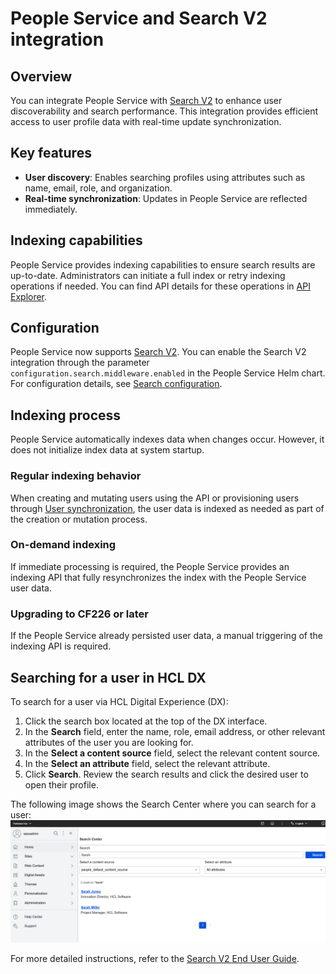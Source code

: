 # People Service and Search V2 integration

## Overview

You can integrate People Service with [Search V2](../../../../build_sites/search_v2/index.md) to enhance user discoverability and search performance. This integration provides efficient access to user profile data with real-time update synchronization.

## Key features

- **User discovery**: Enables searching profiles using attributes such as name, email, role, and organization.
- **Real-time synchronization**: Updates in People Service are reflected immediately.

## Indexing capabilities

People Service provides indexing capabilities to ensure search results are up-to-date. Administrators can initiate a full index or retry indexing operations if needed. You can find API details for these operations in [API Explorer](../api/index.md).

## Configuration

People Service now supports [Search V2](../../../../build_sites/search_v2/index.md). You can enable the Search V2 integration through the parameter `configuration.search.middleware.enabled` in the People Service Helm chart.
For configuration details, see [Search configuration](../deployment/configuration/index.md#search-configuration).

## Indexing process

People Service automatically indexes data when changes occur. However, it does not initialize index data at system startup.

### Regular indexing behavior

When creating and mutating users using the API or provisioning users through [User synchronization](../administration/user_provisioning/user_synchronization/), the user data is indexed as needed as part of the creation or mutation process.

### On-demand indexing

If immediate processing is required, the People Service provides an indexing API that fully resynchronizes the index with the People Service user data.

### Upgrading to CF226 or later

If the People Service already persisted user data, a manual triggering of the indexing API is required.

## Searching for a user in HCL DX

To search for a user via HCL Digital Experience (DX):

1. Click the search box located at the top of the DX interface.
2. In the **Search** field, enter the name, role, email address, or other relevant attributes of the user you are looking for.
3. In the **Select a content source** field, select the relevant content source.
4. In the **Select an attribute** field, select the relevant attribute.
5. Click **Search**. Review the search results and click the desired user to open their profile.

The following image shows the Search Center where you can search for a user:
    ![Search V2 - Search center](./img/dx-search-center.png)

For more detailed instructions, refer to the [Search V2 End User Guide](../../../../build_sites/search_v2/usage.md).